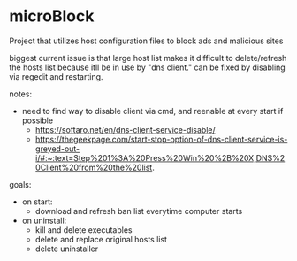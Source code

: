 # microBlock
Project that utilizes host configuration files to block ads and malicious sites

biggest current issue is that large host list makes it difficult to delete/refresh the hosts list because itll be in use by "dns client." can be fixed by disabling via regedit and restarting. 

notes:
 - need to find way to disable client via cmd, and reenable at every start if possible
    - https://softaro.net/en/dns-client-service-disable/
    - https://thegeekpage.com/start-stop-option-of-dns-client-service-is-greyed-out-i/#:~:text=Step%201%3A%20Press%20Win%20%2B%20X,DNS%20Client%20from%20the%20list.

goals:
 - on start:
    - download and refresh ban list everytime computer starts
 - on uninstall:
    - kill and delete executables
    - delete and replace original hosts list
    - delete uninstaller
